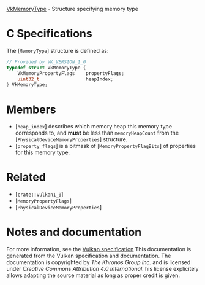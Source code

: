 [VkMemoryType](https://www.khronos.org/registry/vulkan/specs/1.3-extensions/man/html/VkMemoryType.html) - Structure specifying memory type

# C Specifications
The [`MemoryType`] structure is defined as:
```c
// Provided by VK_VERSION_1_0
typedef struct VkMemoryType {
    VkMemoryPropertyFlags    propertyFlags;
    uint32_t                 heapIndex;
} VkMemoryType;
```

# Members
- [`heap_index`] describes which memory heap this memory type corresponds to, and  **must**  be less than `memoryHeapCount` from the [`PhysicalDeviceMemoryProperties`] structure.
- [`property_flags`] is a bitmask of [`MemoryPropertyFlagBits`] of properties for this memory type.

# Related
- [`crate::vulkan1_0`]
- [`MemoryPropertyFlags`]
- [`PhysicalDeviceMemoryProperties`]

# Notes and documentation
For more information, see the [Vulkan specification](https://www.khronos.org/registry/vulkan/specs/1.3-extensions/html/vkspec.html)
This documentation is generated from the Vulkan specification and documentation.
The documentation is copyrighted by *The Khronos Group Inc.* and is licensed under *Creative Commons Attribution 4.0 International*.
his license explicitely allows adapting the source material as long as proper credit is given.
        